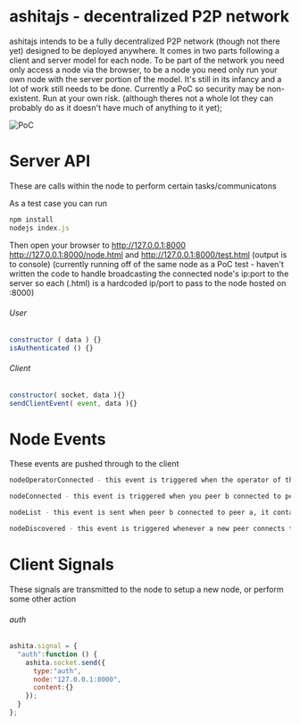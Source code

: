 ashitajs - decentralized P2P network
================================
ashitajs intends to be a fully decentralized P2P network (though not there yet) designed to be deployed anywhere. It comes in two parts following a client and server model for each node. To be part of the network you need only access a node via the browser, to be a node you need only run your own node with the server portion of the model. It's still in its infancy and a lot of work still needs to be done. Currently a PoC so security may be non-existent. Run at your own risk. (although theres not a whole lot they can probably do as it doesn't have much of anything to it yet);

![PoC](https://i.imgur.com/vJkAZoN.png)

Server API
================================
These are calls within the node to perform certain tasks/communicatons

As a test case you can run
```javascript
npm install
nodejs index.js
```

Then open your browser to http://127.0.0.1:8000 http://127.0.0.1:8000/node.html and http://127.0.0.1:8000/test.html (output is to console) (currently running off of the same node as a PoC test - haven't written the code to handle broadcasting the connected node's ip:port to the server so each (.html) is a hardcoded ip/port to pass to the node hosted on :8000)

###### User
```javascript
constructor ( data ) {}
isAuthenticated () {}
```
###### Client
```javascript
constructor( socket, data ){}
sendClientEvent( event, data ){}
```

Node Events
================================
These events are pushed through to the client

```bash
nodeOperatorConnected - this event is triggered when the operator of the node a connects to their own node (127.0.0.1)
```
```bash
nodeConnected - this event is triggered when you peer b connected to peer a.
```
```bash
nodeList - this event is sent when peer b connected to peer a, it contains all nodes peer a is connected to.
```
```bash
nodeDiscovered - this event is triggered whenever a new peer connects to any node in the node family, it is then propagated to all other peers
```

Client Signals
================================
These signals are transmitted to the node to setup a new node, or perform some other action

###### auth
```javascript
ashita.signal = {
  "auth":function () {
    ashita.socket.send({
      type:"auth",
      node:"127.0.0.1:8000",
      content:{}
    });
  }
};
```
